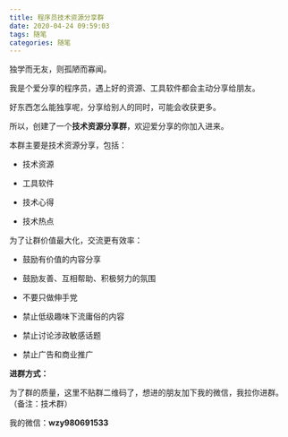 ```yaml
---
title: 程序员技术资源分享群
date: 2020-04-24 09:59:03
tags: 随笔
categories: 随笔
---
```


独学而无友，则孤陋而寡闻。

我是个爱分享的程序员，遇上好的资源、工具软件都会主动分享给朋友。

好东西怎么能独享呢，分享给别人的同时，可能会收获更多。

所以，创建了一个**技术资源分享群**，欢迎爱分享的你加入进来。

本群主要是技术资源分享，包括：

- 技术资源

- 工具软件
- 技术心得

- 技术热点

为了让群价值最大化，交流更有效率：

- 鼓励有价值的内容分享
- 鼓励友善、互相帮助、积极努力的氛围

- 不要只做伸手党

- 禁止低级趣味下流庸俗的内容

- 禁止讨论涉政敏感话题

- 禁止广告和商业推广

**进群方式：**

为了群的质量，这里不贴群二维码了，想进的朋友加下我的微信，我拉你进群。（备注：技术群）

我的微信：**wzy980691533**